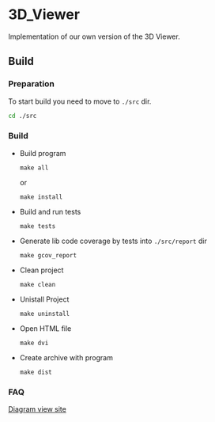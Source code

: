 # 3D_Viewer 
Implementation of our own version of the 3D Viewer.

## Build
### Preparation
   To start build you need to move to `./src` dir.
   ```Bash
   cd ./src
   ```
### Build
* Build program

   ```
   make all
   ```
   or
   ```
   make install
   ```
*  Build and run tests
   ```
   make tests
   ```
*  Generate lib code coverage by tests into `./src/report` dir
   ```
   make gcov_report
   ```
*  Clean project
   ```
   make clean
   ```
*  Unistall Project
   ```
   make uninstall
   ```
*  Open HTML file
   ```
   make dvi
   ```
*  Create archive with program
   ```
   make dist
   ```
### FAQ
   [Diagram view site](https://programforyou.ru/block-diagram-redactor)